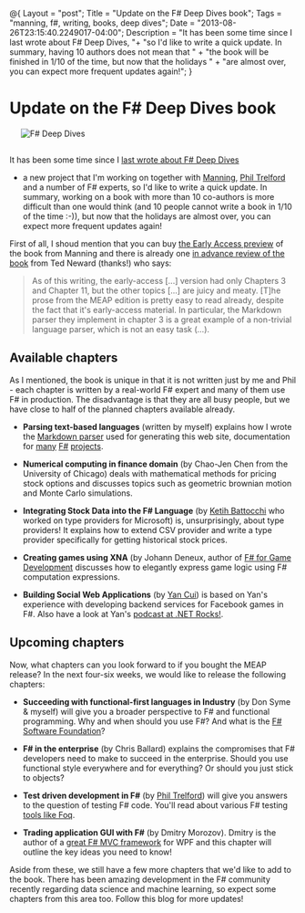 ﻿@{ 
  Layout = "post";
  Title = "Update on the F# Deep Dives book";
  Tags = "manning, f#, writing, books, deep dives";
  Date = "2013-08-26T23:15:40.2249017-04:00";
  Description = "It has been some time since I last wrote about F# Deep Dives, "+
    "so I'd like to write a quick update. In summary, having 10 authors does not mean that " +
    "the book will be finished in 1/10 of the time, but now that the holidays " +
    "are almost over, you can expect more frequent updates again!";
}

Update on the F# Deep Dives book
================================

<img src="http://tomasp.net/articles/manning-deep-dives/cover.jpg" class="rdecor" title="F# Deep Dives" style="margin-left:20px;margin-bottom:15px"/>

It has been some time since I [last wrote about F# Deep Dives](http://tomasp.net/blog/manning-deep-dives.aspx/)
- a new project that I'm working on together with [Manning](http://www.manning.com),
[Phil Trelford](http://trelford.com/blog) and a number of F# experts, so I'd like to write a quick
update. In summary, working on a book with more than 10 co-authors is more difficult than one
would think (and 10 people cannot write a book in 1/10 of the time :-)), but now that the holidays
are almost over, you can expect more frequent updates again!

First of all, I shoud mention that you can buy [the Early Access preview](http://www.manning.com/petricek2/)
of the book from Manning and there is already one [in advance review of the book](http://blogs.tedneward.com/2013/01/05/Review+In+Advance+F+Deep+Dives.aspx)
from Ted Neward (thanks!) who says:

> As of this writing, the early-access [...] version had only Chapters 3 and Chapter 11, 
> but the other topics [...] are juicy and meaty. [T]he prose from the MEAP edition is 
> pretty easy to read already, despite the fact that it's early-access material. In particular, 
> the Markdown parser they implement in chapter 3 is a great example of a non-trivial 
> language parser, which is not an easy task (...).

Available chapters
------------------

As I mentioned, the book is unique in that it is not written just by me and Phil - each chapter 
is written by a real-world F# expert and many of them use F# in production. The disadvantage is
that they are all busy people, but we have close to half of the planned chapters available already.

 * **Parsing text-based languages** (written by myself) explains how I wrote the [Markdown parser](http://tpetricek.github.io/FSharp.Formatting/)
   used for generating this web site, documentation for [many](http://fsharp.github.io/FSharp.Data/)
   [F#](http://funscript.info/) [projects](http://tpetricek.github.io/FSharp.RProvider//tutorial.html).

 * **Numerical computing in finance domain** (by Chao-Jen Chen from the University of Chicago) deals
   with mathematical methods for pricing stock options and discusses topics such as geometric brownian
   motion and Monte Carlo simulations.

 * **Integrating Stock Data into the F# Language** (by [Ketih Battocchi](https://twitter.com/kbattocchi) who
   worked on type providers for Microsoft) is, unsurprisingly, about type providers! It explains how to
   extend CSV provider and write a type provider specifically for getting historical stock prices.

 * **Creating games using XNA** (by Johann Deneux, author of [F# for Game Development](http://sharp-gamedev.blogspot.com/)
   discusses how to elegantly express game logic using F# computation expressions.

 * **Building Social Web Applications** (by [Yan Cui](http://theburningmonk.com/)) is based on 
   Yan's experience with developing backend services for Facebook games in F#. Also have a look
   at Yan's [podcast at .NET Rocks!](http://www.dotnetrocks.com/default.aspx?ShowNum=846).

Upcoming chapters
-----------------

Now, what chapters can you look forward to if you bought the MEAP release?
In the next four-six weeks, we would like to release the following chapters:

 * **Succeeding with functional-first languages in Industry** (by Don Syme & myself)
   will give you a broader perspective to F# and functional programming. Why and when should
   you use F#? And what is the [F# Software Foundation](http://fsharp.org/)?

 * **F# in the enterprise** (by Chris Ballard) explains the compromises that F#
   developers need to make to succeed in the enterprise. Should you use functional style
   everywhere and for everything? Or should you just stick to objects?

 * **Test driven development in F#** (by [Phil Trelford](http://trelford.com/blog/)) will
   give you answers to the question of testing F# code. You'll read about various F# 
   testing [tools like Foq](http://foq.codeplex.com/).

 * **Trading application GUI with F#** (by Dmitry Morozov). Dmitry is the author of a
   [great F# MVC framework](https://github.com/dmitry-a-morozov/fsharp-wpf-mvc-series/wiki) for WPF
   and this chapter will outline the key ideas you need to know!

Aside from these, we still have a few more chapters that we'd like to add to the book. There has been
amazing development in the F# community recently regarding data science and machine learning, so 
expect some chapters from this area too. Follow this blog for more updates!